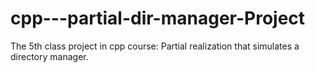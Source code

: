 # cpp---partial-dir-manager-Project
The 5th class project in cpp course: Partial realization that simulates a directory manager.
